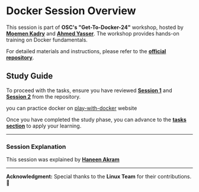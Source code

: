 # Docker Session Overview

This session is part of **OSC's "Get-To-Docker-24"** workshop, hosted by **[Moemen Kadry](https://github.com/Momen-MKadry)** and **[Ahmed Yasser](https://github.com/ahmedYasserM)**. The workshop provides hands-on training on Docker fundamentals.

For detailed materials and instructions, please refer to the **[official repository](https://github.com/Open-Source-Community/Get-To-Docker-24)**.

## Study Guide

To proceed with the tasks, ensure you have reviewed **[Session 1](https://github.com/Open-Source-Community/Get-To-Docker-24/tree/master/Session%201/README.md)** and **[Session 2](https://github.com/Open-Source-Community/Get-To-Docker-24/tree/master/Session%202/README.md)** from the repository.

you can practice docker on [play-with-docker](https://labs.play-with-docker.com/) website 

Once you have completed the study phase, you can advance to the **[tasks section](Tasks.md)** to apply your learning.

---

### Session Explanation
This session was explained by **[Haneen Akram](https://github.com/haneenakram)**

---

**Acknowledgment:** Special thanks to the **Linux Team** for their contributions. 🫡
